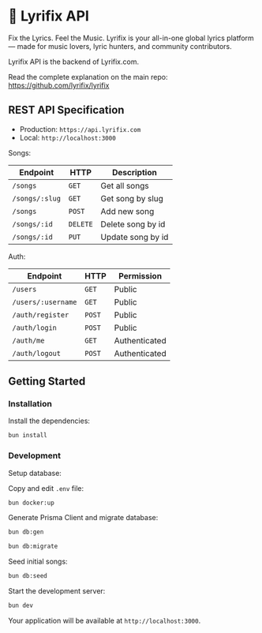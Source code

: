 # 🎵 Lyrifix API

Fix the Lyrics. Feel the Music. Lyrifix is your all-in-one global lyrics platform — made for music lovers, lyric hunters, and community contributors.

Lyrifix API is the backend of Lyrifix.com.

Read the complete explanation on the main repo: <https://github.com/lyrifix/lyrifix>

## REST API Specification

- Production: `https://api.lyrifix.com`
- Local: `http://localhost:3000`

Songs:

| Endpoint       | HTTP     | Description       |
| -------------- | -------- | ----------------- |
| `/songs`       | `GET`    | Get all songs     |
| `/songs/:slug` | `GET`    | Get song by slug  |
| `/songs`       | `POST`   | Add new song      |
| `/songs/:id`   | `DELETE` | Delete song by id |
| `/songs/:id`   | `PUT`    | Update song by id |

Auth:

| Endpoint           | HTTP     | Permission    |
| ------------------ | -------- | ------------- |
| `/users`           | `GET`    | Public        |
| `/users/:username` | `GET`    | Public        |
| `/auth/register`   | `POST`   | Public        |
| `/auth/login`      | `POST`   | Public        |
| `/auth/me`         | `GET`    | Authenticated |
| `/auth/logout`     | `POST`   | Authenticated |

## Getting Started

### Installation

Install the dependencies:

```bash
bun install
```

### Development

Setup database:

Copy and edit `.env` file:

```bash
bun docker:up
```

Generate Prisma Client and migrate database:

```bash
bun db:gen
```

```bash
bun db:migrate
```

Seed initial songs:

```bash
bun db:seed
```

Start the development server:

```bash
bun dev
```

Your application will be available at `http://localhost:3000`.
